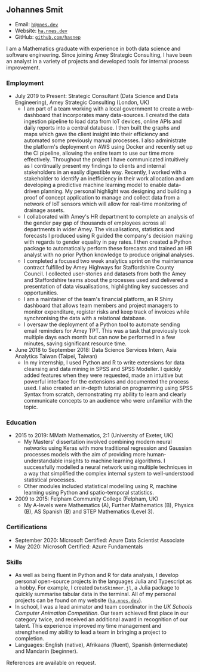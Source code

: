 ## Johannes Smit

- Email: [`h@nnes.dev`](mailto:h@nnes.dev)
- Website: [`ha.nnes.dev`](https://ha.nnes.dev/)
- GitHub: [`github.com/hasnep`](https://github.com/hasnep/)

I am a Mathematics graduate with experience in both data science and software engineering.
Since joining Amey Strategic Consulting, I have been an analyst in a variety of projects and developed tools for internal process improvement.

### Employment

- July 2019 to Present: Strategic Consultant (Data Science and Data Engineering), Amey Strategic Consulting (London, UK)
  - I am part of a team working with a local government to create a web-dashboard that incorporates many data-sources.
    I created the data ingestion pipeline to load data from IoT devices, online APIs and daily reports into a central database.
    I then built the graphs and maps which gave the client insight into their efficiency and automated some previously manual processes.
    I also administrate the platform's deployment on AWS using Docker and recently set up the CI pipeline, allowing the entire team to use our time more effectively.
    Throughout the project I have communicated intuitively as I continually present my findings to clients and internal stakeholders in an easily digestible way.
    Recently, I worked with a stakeholder to identify an inefficiency in their work allocation and am developing a predictive machine learning model to enable data-driven planning.
    My personal highlight was designing and building a proof of concept application to manage and collect data from a network of IoT sensors which will allow for real-time monitoring of drainage assets.
  - I collaborated with Amey's HR department to complete an analysis of the gender pay gap of thousands of employees across all departments in wider Amey.
    The visualisations, statistics and forecasts I produced using R guided the company's decision making with regards to gender equality in pay rates.
    I then created a Python package to automatically perform these forecasts and trained an HR analyst with no prior Python knowledge to produce original analyses.
  - I completed a focused two week analytics sprint on the maintenance contract fulfilled by Amey Highways for Staffordshire County Council.
    I collected user-stories and datasets from both the Amey and Staffordshire teams about the processes used and delivered a presentation of data visualisations, highlighting key successes and opportunities.
  - I am a maintainer of the team's financial platform, an R Shiny dashboard that allows team members and project managers to monitor expenditure, register risks and keep track of invoices while synchronising the data with a relational database.
  - I oversaw the deployment of a Python tool to automate sending email reminders for Amey TPT.
    This was a task that previously took multiple days each month but can now be performed in a few minutes, saving significant resource time.
- June 2018 to September 2018: Data Science Services Intern, Asia Analytics Taiwan (Taipei, Taiwan)
  - In my internship, I used Python and R to write extensions for data cleansing and data mining in SPSS and SPSS Modeller.
    I quickly added features when they were requested, made an intuitive but powerful interface for the extensions and documented the process used.
    I also created an in-depth tutorial on programming using SPSS Syntax from scratch, demonstrating my ability to learn and clearly communicate concepts to an audience who were unfamiliar with the topic.

### Education

- 2015 to 2019: MMath Mathematics, 2:1 (University of Exeter, UK)
  - My Masters' dissertation involved combining modern neural networks using Keras with more traditional regression and Gaussian processes models with the aim of providing more human-understandable insights to machine learning algorithms.
    I successfully modelled a neural network using multiple techniques in a way that simplified the complex internal system to well-understood statistical processes.
  - Other modules included statistical modelling using R, machine learning using Python and spatio-temporal statistics.
- 2009 to 2015: Felpham Community College (Felpham, UK)
  - My A-levels were Mathematics (A), Further Mathematics (B), Physics (B), AS Spanish (B) and STEP Mathematics (Level 3).

### Certifications

- September 2020: Microsoft Certified: Azure Data Scientist Associate
- May 2020: Microsoft Certified: Azure Fundamentals

### Skills

- As well as being fluent in Python and R for data analysis, I develop personal open-source projects in the languages Julia and Typescript as a hobby.
  For example, I created `DataSkimmer.jl`, a Julia package to quickly summarise tabular data in the terminal.
  All of my personal projects can be found on my website ([`ha.nnes.dev`](https://ha.nnes.dev/)).
- In school, I was a lead animator and team coordinator in the _UK Schools Computer Animation Competition_.
  Our team achieved first place in our category twice, and received an additional award in recognition of our talent.
  This experience improved my time management and strengthened my ability to lead a team in bringing a project to completion.
- Languages: English (native), Afrikaans (fluent), Spanish (intermediate) and Mandarin (beginner).

References are available on request.
